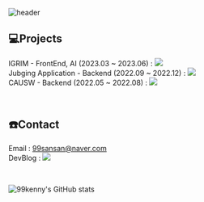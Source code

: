 ![header](https://capsule-render.vercel.app/api?type=waving&color=gradient&customColorList=0,2,2,5,30&height=200&section=header&text=Sangyun's%20Github&fontSize=50)

## 💻Projects
IGRIM - FrontEnd, AI (2023.03 ~ 2023.06) :  <a href="https://github.com/I-GRIM" target="_blank"><img src="https://img.shields.io/badge/GithubPage-0085CA?style=flat-square&logo=GitHub&logoColor=white"/></a><br>
Jubging Application - Backend (2022.09 ~ 2022.12) : <a href="https://github.com/JUBGING" target="_blank"><img src="https://img.shields.io/badge/GithubPage-0085CA?style=flat-square&logo=GitHub&logoColor=white"/></a><br>
CAUSW - Backend (2022.05 ~ 2022.08) : <a href="https://github.com/CAUCSE/CAUSW_backend"><img src="https://img.shields.io/badge/GithubPage-0085CA?style=flat-square&logo=GitHub&logoColor=white"/></a><br>

<br>

## ☎️Contact
Email : 99sansan@naver.com
<br>
DevBlog : <a href="https://fine-code.tistory.com/" target="_blank"><img src="https://img.shields.io/badge/DevBlog-006600?style=flat-square&logo=dev.to&logoColor=white"/></a>


 <br>
 
![99kenny's GitHub stats](https://github-readme-stats.vercel.app/api?username=99kenny&show_icons=true&theme=radical)
